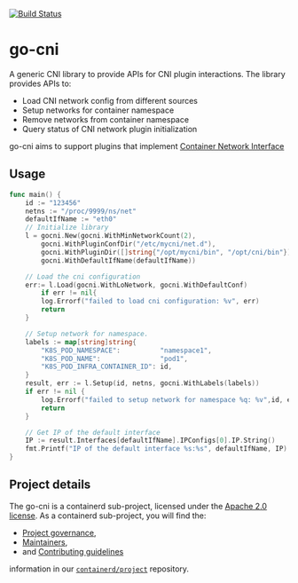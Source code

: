 [![Build Status](https://travis-ci.org/containerd/go-cni.svg?branch=master)](https://travis-ci.org/containerd/go-cni)

# go-cni

A generic CNI library to provide APIs for CNI plugin interactions. The library provides APIs to:

- Load CNI network config from different sources
- Setup networks for container namespace
- Remove networks from container namespace
- Query status of CNI network plugin initialization

go-cni aims to support plugins that implement [Container Network Interface](https://github.com/containernetworking/cni)

## Usage
```go
func main() {
	id := "123456"
	netns := "/proc/9999/ns/net"
	defaultIfName := "eth0"
	// Initialize library
	l = gocni.New(gocni.WithMinNetworkCount(2),
		gocni.WithPluginConfDir("/etc/mycni/net.d"),
		gocni.WithPluginDir([]string{"/opt/mycni/bin", "/opt/cni/bin"}),
		gocni.WithDefaultIfName(defaultIfName))

	// Load the cni configuration
	err:= l.Load(gocni.WithLoNetwork, gocni.WithDefaultConf)
        if err != nil{
		log.Errorf("failed to load cni configuration: %v", err)
		return
	}

	// Setup network for namespace.
	labels := map[string]string{
		"K8S_POD_NAMESPACE":          "namespace1",
		"K8S_POD_NAME":               "pod1",
		"K8S_POD_INFRA_CONTAINER_ID": id,
	}
	result, err := l.Setup(id, netns, gocni.WithLabels(labels))
	if err != nil {
		log.Errorf("failed to setup network for namespace %q: %v",id, err)
		return
	}

	// Get IP of the default interface
	IP := result.Interfaces[defaultIfName].IPConfigs[0].IP.String()
	fmt.Printf("IP of the default interface %s:%s", defaultIfName, IP)
}
```

## Project details

The go-cni is a containerd sub-project, licensed under the [Apache 2.0 license](./LICENSE).
As a containerd sub-project, you will find the:

 * [Project governance](https://github.com/containerd/project/blob/master/GOVERNANCE.md),
 * [Maintainers](https://github.com/containerd/project/blob/master/MAINTAINERS),
 * and [Contributing guidelines](https://github.com/containerd/project/blob/master/CONTRIBUTING.md)

information in our [`containerd/project`](https://github.com/containerd/project) repository.
